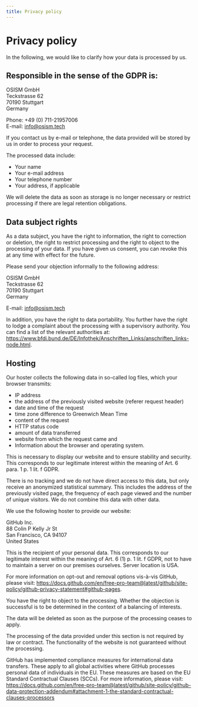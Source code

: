 ```yaml
---
title: Privacy policy
---
```


# Privacy policy

In the following, we would like to clarify how your data is processed by us.

## Responsible in the sense of the GDPR is:

OSISM GmbH<br />
Teckstrasse 62<br />
70190 Stuttgart<br />
Germany

Phone: +49 (0) 711-21957006<br />
E-mail: info@osism.tech

If you contact us by e-mail or telephone, the data provided will be stored by us in order to process your request.

The processed data include:
* Your name
* Your e-mail address
* Your telephone number
* Your address, if applicable

We will delete the data as soon as storage is no longer necessary or restrict processing if there are legal retention obligations.

## Data subject rights

As a data subject, you have the right to information, the right to correction or deletion, the right to restrict processing and the right to object to the processing of your data. If you have given us consent, you can revoke this at any time with effect for the future.

Please send your objection informally to the following address:

OSISM GmbH<br />
Teckstrasse 62<br />
70190 Stuttgart<br />
Germany

E-mail: info@osism.tech

In addition, you have the right to data portability. You further have the right to lodge a complaint about the processing with a supervisory authority. You can find a list of the relevant authorities at: https://www.bfdi.bund.de/DE/Infothek/Anschriften_Links/anschriften_links-node.html.

## Hosting

Our hoster collects the following data in so-called log files, which your browser transmits:

* IP address
* the address of the previously visited website (referer request header)
* date and time of the request
* time zone difference to Greenwich Mean Time
* content of the request
* HTTP status code
* amount of data transferred
* website from which the request came and 
* Information about the browser and operating system.

This is necessary to display our website and to ensure stability and security. This corresponds to our legitimate interest within the meaning of Art. 6 para. 1 p. 1 lit. f GDPR.

There is no tracking and we do not have direct access to this data, but only receive an anonymized statistical summary. This includes the address of the previously visited page, the frequency of each page viewed and the number of unique visitors. We do not combine this data with other data.

We use the following hoster to provide our website:

GitHub Inc.<br />
88 Colin P Kelly Jr St<br />
San Francisco, CA 94107<br />
United States

This is the recipient of your personal data. This corresponds to our legitimate interest within the meaning of Art. 6 (1) p. 1 lit. f GDPR, not to have to maintain a server on our premises ourselves. Server location is USA.

For more information on opt-out and removal options vis-à-vis GitHub, please visit: https://docs.github.com/en/free-pro-team@latest/github/site-policy/github-privacy-statement#github-pages.

You have the right to object to the processing. Whether the objection is successful is to be determined in the context of a balancing of interests.

The data will be deleted as soon as the purpose of the processing ceases to apply.

The processing of the data provided under this section is not required by law or contract. The functionality of the website is not guaranteed without the processing.

GitHub has implemented compliance measures for international data transfers. These apply to all global activities where GitHub processes personal data of individuals in the EU. These measures are based on the EU Standard Contractual Clauses (SCCs). For more information, please visit: https://docs.github.com/en/free-pro-team@latest/github/site-policy/github-data-protection-addendum#attachment-1-the-standard-contractual-clauses-processors
